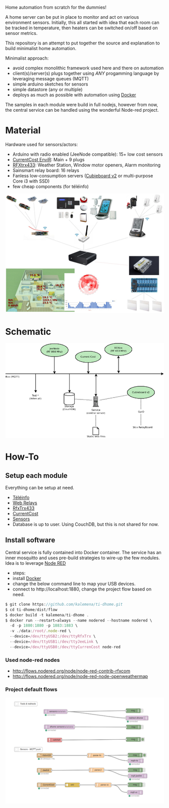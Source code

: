 
Home automation from scratch for the dummies!

A home server can be put in place to monitor and act on various environment sensors.
Initially, this all started with idea that each room can be tracked in temperature, then heaters can be switched on/off based on sensor metrics.


This repository is an attempt to put together the source and explanation to build minimalist home automation.

Minimalist approach:
* avoid complex monolithic framework used here and there on automation
* client(s)/server(s) plugs together using *ANY* progamming language by leveraging message queues (MQTT)
* simple arduino sketches for sensors
* simple datastore (any or multiple)
* deploys as much as possible with automation using [Docker](https://www.docker.com/)

The samples in each module were build in full nodejs, however from now, the central service can be handled using the wonderful Node-red project.

# Material

Hardware used for sensors/actors:
* Arduino with radio enabled (JeeNode compatible): 15+ low cost sensors
* [CurrentCost EnviR](http://www.currentcost.com/product-envir.html): Main + 9 plugs
* [RFXtrx433](http://www.rfxcom.com/): Weather Station, Window motor openers, Alarm monitoring
* Sainsmart relay board: 16 relays
* Fanless low-consumption servers ([Cubieboard v2](http://cubieboard.org) or multi-purpose Core i3 with SSD)
* few cheap components (for téléinfo)

![Overview](/res/Schema.jpg?raw=true "Hardware overview")

# Schematic

![Architecture](/res/Architecture.png?raw=true "Architecture overview")

# How-To

## Setup each module

Everything can be setup at need.

* [Téléinfo](/modules/teleinfo)
* [Web Relays](/modules/cubieboard)
* [RfxTrx433](/modules/rfxtrx433)
* [CurrentCost](/modules/currentcost)
* [Sensors](https://github.com/kalemena/ti-dhome-sensors)
* Database is up to user. Using CouchDB, but this is not shared for now.


## Install software


Central service is fully contained into Docker container.
The service has an inner mosquitto and uses pre-build strategies to wire-up the few modules.
Idea is to leverage [Node RED](http://nodered.org)

* steps: 
 * install [Docker](https://www.docker.com/)
 * change the below command line to map your USB devices.
 * connect to http://localhost:1880, change the project flow based on need. 

```js
$ git clone https://github.com/kalemena/ti-dhome.git
$ cd ti-dhome/dist/flow
$ docker build -t kalemena/ti-dhome .
$ docker run --restart=always --name nodered --hostname nodered \
  -d -p 1880:1880 -p 1883:1883 \
  -v ./data:/root/.node-red \
  --device=/dev/ttyUSB2:/dev/ttyRfxTrx \
  --device=/dev/ttyUSB1:/dev/ttyJeeLink \
  --device=/dev/ttyUSB0:/dev/ttyCurrenCost node-red
```

### Used node-red nodes

* http://flows.nodered.org/node/node-red-contrib-rfxcom
* http://flows.nodered.org/node/node-red-node-openweathermap

### Project default flows

![Flows](/res/nodered-sensors-input.png?raw=true "Node-red flows")
